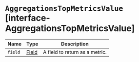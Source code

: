 # `AggregationsTopMetricsValue` [interface-AggregationsTopMetricsValue]

| Name | Type | Description |
| - | - | - |
| `field` | [Field](./Field.md) | A field to return as a metric. |
